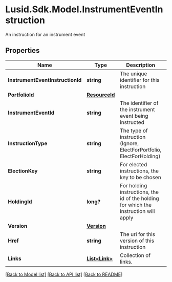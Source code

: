 # Lusid.Sdk.Model.InstrumentEventInstruction
An instruction for an instrument event

## Properties

Name | Type | Description | Notes
------------ | ------------- | ------------- | -------------
**InstrumentEventInstructionId** | **string** | The unique identifier for this instruction | [optional] 
**PortfolioId** | [**ResourceId**](ResourceId.md) |  | [optional] 
**InstrumentEventId** | **string** | The identifier of the instrument event being instructed | [optional] 
**InstructionType** | **string** | The type of instruction (Ignore, ElectForPortfolio, ElectForHolding) | [optional] 
**ElectionKey** | **string** | For elected instructions, the key to be chosen | [optional] 
**HoldingId** | **long?** | For holding instructions, the id of the holding for which the instruction will apply | [optional] 
**Version** | [**Version**](Version.md) |  | [optional] 
**Href** | **string** | The uri for this version of this instruction | [optional] 
**Links** | [**List&lt;Link&gt;**](Link.md) | Collection of links. | [optional] 

[[Back to Model list]](../README.md#documentation-for-models) [[Back to API list]](../README.md#documentation-for-api-endpoints) [[Back to README]](../README.md)


